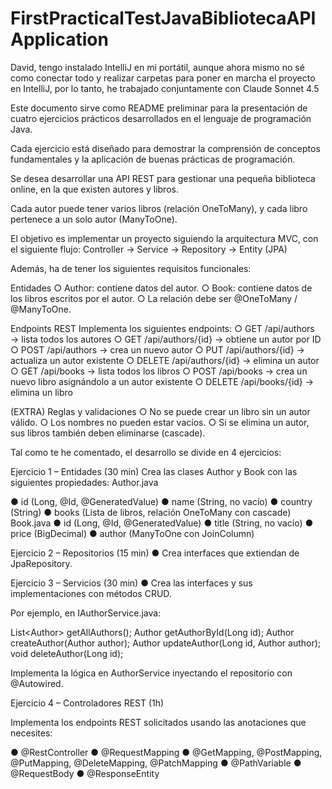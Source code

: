 # FirstPracticalTestJavaBibliotecaAPIApplication

David, tengo instalado IntelliJ en mi portátil, aunque ahora mismo no sé como conectar todo y realizar carpetas para poner en marcha el proyecto en IntelliJ, por lo tanto, he trabajado conjuntamente con Claude Sonnet 4.5

Este documento sirve como README preliminar para la presentación de cuatro ejercicios prácticos desarrollados en el lenguaje de programación Java. 

Cada ejercicio está diseñado para demostrar la comprensión de conceptos fundamentales y la aplicación de buenas prácticas de programación.

Se desea desarrollar una API REST para gestionar una pequeña biblioteca online, en la que existen autores y libros.

Cada autor puede tener varios libros (relación OneToMany), y cada libro pertenece a un solo autor (ManyToOne).

El objetivo es implementar un proyecto siguiendo la arquitectura MVC, con el siguiente flujo: Controller → Service → Repository → Entity (JPA)

Además, ha de tener los siguientes requisitos funcionales: 

Entidades
○ Author: contiene datos del autor.
○ Book: contiene datos de los libros escritos por el autor.
○ La relación debe ser @OneToMany / @ManyToOne.

Endpoints REST
Implementa los siguientes endpoints:
○ GET /api/authors → lista todos los autores
○ GET /api/authors/{id} → obtiene un autor por ID
○ POST /api/authors → crea un nuevo autor
○ PUT /api/authors/{id} → actualiza un autor existente
○ DELETE /api/authors/{id} → elimina un autor
○ GET /api/books → lista todos los libros
○ POST /api/books → crea un nuevo libro asignándolo a un autor existente
○ DELETE /api/books/{id} → elimina un libro

(EXTRA) Reglas y validaciones
○ No se puede crear un libro sin un autor válido.
○ Los nombres no pueden estar vacíos.
○ Si se elimina un autor, sus libros también deben eliminarse (cascade).

Tal como te he comentado, el desarrollo se divide en 4 ejercicios: 

Ejercicio 1 – Entidades (30 min)
Crea las clases Author y Book con las siguientes propiedades:
Author.java

● id (Long, @Id, @GeneratedValue)
● name (String, no vacío)
● country (String)
● books (Lista de libros, relación OneToMany con cascade) Book.java
● id (Long, @Id, @GeneratedValue)
● title (String, no vacío)
● price (BigDecimal)
● author (ManyToOne con JoinColumn)

Ejercicio 2 – Repositorios (15 min)
● Crea interfaces que extiendan de JpaRepository.

Ejercicio 3 – Servicios (30 min)
● Crea las interfaces y sus implementaciones con métodos CRUD.

Por ejemplo, en IAuthorService.java:

List&lt;Author&gt; getAllAuthors();
Author getAuthorById(Long id);
Author createAuthor(Author author);
Author updateAuthor(Long id, Author author);
void deleteAuthor(Long id);

Implementa la lógica en AuthorService inyectando el repositorio con @Autowired.

Ejercicio 4 – Controladores REST (1h)

Implementa los endpoints REST solicitados usando las anotaciones que necesites:

● @RestController
● @RequestMapping
● @GetMapping, @PostMapping, @PutMapping, @DeleteMapping, @PatchMapping
● @PathVariable
● @RequestBody
● @ResponseEntity
